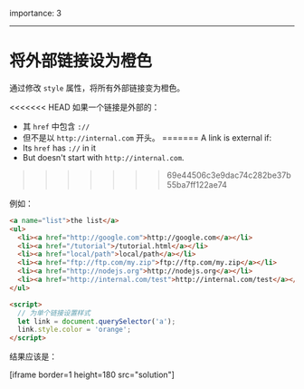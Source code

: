importance: 3

---

# 将外部链接设为橙色

通过修改 `style` 属性，将所有外部链接变为橙色。

<<<<<<< HEAD
如果一个链接是外部的：
- 其 `href` 中包含 `://`
- 但不是以 `http://internal.com` 开头。
=======
A link is external if:
- Its `href` has `://` in it
- But doesn't start with `http://internal.com`.
>>>>>>> 69e44506c3e9dac74c282be37b55ba7ff122ae74

例如：

```html run
<a name="list">the list</a>
<ul>
  <li><a href="http://google.com">http://google.com</a></li>
  <li><a href="/tutorial">/tutorial.html</a></li>
  <li><a href="local/path">local/path</a></li>
  <li><a href="ftp://ftp.com/my.zip">ftp://ftp.com/my.zip</a></li>
  <li><a href="http://nodejs.org">http://nodejs.org</a></li>
  <li><a href="http://internal.com/test">http://internal.com/test</a></li>
</ul>

<script>
  // 为单个链接设置样式
  let link = document.querySelector('a');
  link.style.color = 'orange';
</script>
```

结果应该是：

[iframe border=1 height=180 src="solution"]
